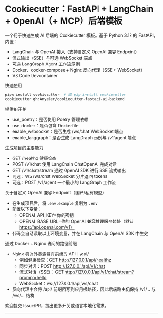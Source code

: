 # Cookiecutter：FastAPI + LangChain + OpenAI（+ MCP）后端模板

一个用于快速生成 AI 后端的 Cookiecutter 模板。基于 Python 3.12 的 FastAPI，内置：
- LangChain 与 OpenAI 接入（支持自定义 OpenAI 兼容 Endpoint）
- 流式输出（SSE）与可选 WebSocket 端点
- 可选 LangGraph Agent 工作流示例
- Docker、docker-compose + Nginx 反向代理（SSE + WebSocket）
- VS Code Devcontainer

快速使用
```bash
pipx install cookiecutter  # 或 pip install cookiecutter
cookiecutter gh:Anyeler/cookiecutter-fastapi-ai-backend
```

提供的开关
- use_poetry：是否使用 Poetry 管理依赖
- use_docker：是否包含 Dockerfile
- enable_websocket：是否生成 /ws/chat WebSocket 端点
- enable_langgraph：是否生成 LangGraph 示例与 /v1/agent 端点

生成项目的主要能力
- GET /healthz 健康检查
- POST /v1/chat 使用 LangChain ChatOpenAI 完成对话
- GET /v1/chat/stream 通过 OpenAI SDK 进行 SSE 流式输出
- 可选：WS /ws/chat WebSocket 分片返回 tokens
- 可选：POST /v1/agent 一个最小的 LangGraph 工作流

关于自定义 OpenAI 兼容 Endpoint（国产/私有模型）
- 在生成项目后，将 `.env.example` 复制为 `.env`
- 配置以下变量：
  - OPENAI_API_KEY=你的密钥
  - OPENAI_BASE_URL=你的 OpenAI 兼容推理服务地址（默认 https://api.openai.com/v1）
- 代码会自动读取以上环境变量，并在 LangChain 与 OpenAI SDK 中生效

通过 Docker + Nginx 访问的路径前缀
- Nginx 将对外暴露带有前缀的 API：/api/
  - 例如健康检查：GET http://127.0.0.1/api/healthz
  - 同步对话：POST http://127.0.0.1/api/v1/chat
  - 流式对话（SSE）：GET http://127.0.0.1/api/v1/chat/stream?prompt=hello
  - WebSocket：ws://127.0.0.1/api/ws/chat
- 反向代理中会将 /api/ 前缀回写到应用根路径，因此后端路由仍保持 /v1/... 与 /ws/... 结构

欢迎提交 Issue/PR，提出更多开关或语言本地化需求。

---